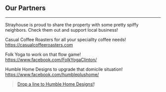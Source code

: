 ## Our Partners
---

Strayhouse is proud to share the property with some pretty spiffy neighbors. Check them out and support local business!   

Casual Coffee Roasters for all your speciallty coffee needs! 
https://casualcoffeeroasters.com

Folk Yoga to work on that flow game! 
https://www.facebook.com/FolkYogaClinton/

Humble Home Designs to upgrade that domicile situation!
https://www.facebook.com/humbleplushome/

> [Drop a line to Humble Home Designs!](mailto:annie@humblehomebuilds.com)!
